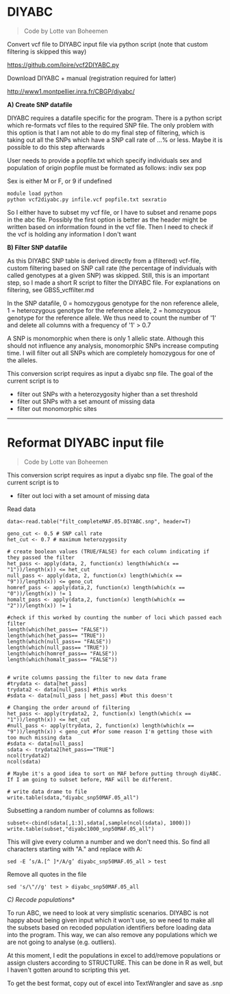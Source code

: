 DIYABC
===

> Code by Lotte van Boheemen

Convert vcf file to DIYABC input file via python script (note that custom filtering is skipped this way)

https://github.com/loire/vcf2DIYABC.py

Download DIYABC + manual (registration required for latter)

http://www1.montpellier.inra.fr/CBGP/diyabc/

**A)	Create SNP datafile**

DIYABC requires a datafile specific for the program. There is a python script which 
re-formats vcf files to the required SNP file. The only problem with this option is 
that I am not able to do my final step of filtering, which is taking out all the SNPs
which have a SNP call rate of ...% or less. Maybe it is possible to do this step afterwards

User needs to provide a popfile.txt which specify individuals sex and population of origin
popfile must be formated as follows:
indiv sex pop

Sex is either M or F, or 9 if undefined
```
module load python
python vcf2diyabc.py infile.vcf popfile.txt sexratio
```

So I either have to subset my vcf file, or I have to subset and rename pops in the abc 
file. Possibly the first option is better as the header might be written based on
information found in the vcf file. Then I need to check if the vcf is holding any information I don't want


**B)	Filter SNP datafile**

As this DIYABC SNP table is derived directly from a (filtered) vcf-file, custom filtering
based on SNP call rate (the percentage of individuals with called genotypes at a given
SNP) was skipped. Still, this is an important step, so I made a short R script to filter
the DIYABC file. For explanations on filtering, see GBS5_vcffilter.md

In the SNP datafile, 0 = homozygous genotype for the non reference allele, 1 = heterozygous
genotype for the reference allele, 2 = homozygous genotype for the reference allele. We
thus need to count the number of '1' and delete all columns with a frequency of '1' > 0.7

A SNP is monomorphic when there is only 1 allelic state. Although this should not influence
any analysis, monomorphic SNPs increase computing time. I will filter out all SNPs which
are completely homozygous for one of the alleles.

This conversion script requires as input a diyabc snp file. The goal of the current script is to 
- filter out SNPs with a heterozygosity higher than a set threshold
- filter out SNPs with a set amount of missing data
- filter out monomorphic sites

---

Reformat DIYABC input file
===

> Code by Lotte van Boheemen


This conversion script requires as input a diyabc snp file. The goal of the current script is to 
- filter out loci with a set amount of missing data

Read data

```{r}
data<-read.table("filt_completeMAF.05.DIYABC.snp", header=T)
```

```{r}
geno_cut <- 0.5 # SNP call rate
het_cut <- 0.7 # maximum heterozygosity

# create boolean values (TRUE/FALSE) for each column indicating if they passed the filter
het_pass <- apply(data, 2, function(x) length(which(x == "1"))/length(x)) <= het_cut
null_pass <- apply(data, 2, function(x) length(which(x == "9"))/length(x)) <= geno_cut
homref_pass <- apply(data,2, function(x) length(which(x == "0"))/length(x)) != 1
homalt_pass <- apply(data,2, function(x) length(which(x == "2"))/length(x)) != 1

#check if this worked by counting the number of loci which passed each filter
length(which(het_pass== "FALSE"))
length(which(het_pass== "TRUE"))
length(which(null_pass== "FALSE"))
length(which(null_pass== "TRUE"))
length(which(homref_pass== "FALSE"))
length(which(homalt_pass== "FALSE"))


# write columns passing the filter to new data frame
#trydata <- data[het_pass]
trydata2 <- data[null_pass] #this works
#sdata <- data[null_pass | het_pass] #but this doesn't

# Changing the order around of filtering
het_pass <- apply(trydata2, 2, function(x) length(which(x == "1"))/length(x)) <= het_cut
#null_pass <- apply(trydata, 2, function(x) length(which(x == "9"))/length(x)) < geno_cut #for some reason I'm getting those with too much missing data
#sdata <- data[null_pass]
sdata <- trydata2[het_pass=="TRUE"]
ncol(trydata2)
ncol(sdata)

# Maybe it's a good idea to sort on MAF before putting through diyABC. If I am going to subset before, MAF will be different. 

# write data drame to file
write.table(sdata,"diyabc_snp50MAF.05_all")
```


Subsetting a random number of columns as follows:
```{r}
subset<-cbind(sdata[,1:3],sdata[,sample(ncol(sdata), 1000)])
write.table(subset,"diyabc1000_snp50MAF.05_all")
```

This will give every column a number and we don't need this. So find all characters 
starting with "A." and replace with A:

```
sed -E ’s/A.[^ ]*/A/g’ diyabc_snp50MAF.05_all > test
```

Remove all quotes in the file

```
sed 's/\"//g' test > diyabc_snp50MAF.05_all
```

*C)	Recode populations**

To run ABC, we need to look at very simplistic scenarios. DIYABC is not happy about being
given input which it won't use, so we need to make all the subsets based on recoded
population identifiers before loading data into the program. This way, we can also remove
any populations which we are not going to analyse (e.g. outliers).


At this moment, I edit the populations in excel to add/remove populations or assign 
clusters according to STRUCTURE. This can be done in R as well, but I haven't gotten
around to scripting this yet.

To get the best format, copy out of excel into TextWrangler and save as .snp

